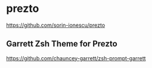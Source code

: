 # prezto
https://github.com/sorin-ionescu/prezto

## Garrett Zsh Theme for Prezto
https://github.com/chauncey-garrett/zsh-prompt-garrett
